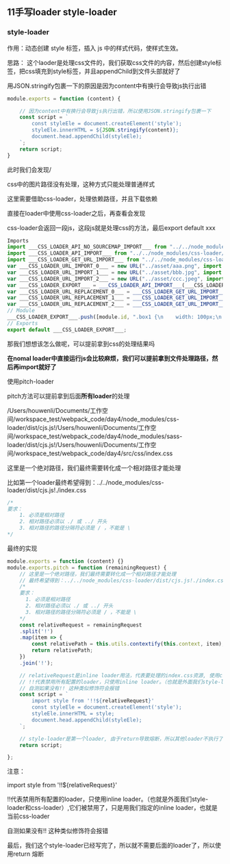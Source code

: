 ## 11手写loader style-loader

### style-loader
作用：动态创建 style 标签，插入 js 中的样式代码，使样式生效。

思路：
这个laoder是处理css文件的，我们获取css文件的内容，然后创建style标签，把css填充到style标签，并且appendChild到文件头部就好了

用JSON.stringify包裹一下的原因是因为content中有换行会导致js执行出错
```js
module.exports = function (content) {

    // 因为content中有换行会导致js执行出错，所以使用JSON.stringify包裹一下
    const script = `
        const styleEle = document.createElement('style');
        styleEle.innerHTML = ${JSON.stringify(content)};
        document.head.appendChild(styleEle);
    `;
    return script;
}
```
此时我们会发现/

css中的图片路径没有处理，这种方式只能处理普通样式

这里需要借助css-loader，处理依赖路径，并且下载依赖

直接在loader中使用css-loader之后，再查看会发现

css-loader会返回一段js，这段js就是处理css的方法，最后export default xxx

```js
Imports
import ___CSS_LOADER_API_NO_SOURCEMAP_IMPORT___ from "../../node_modules/css-loader/dist/runtime/noSourceMaps.js";
import ___CSS_LOADER_API_IMPORT___ from "../../node_modules/css-loader/dist/runtime/api.js";
import ___CSS_LOADER_GET_URL_IMPORT___ from "../../node_modules/css-loader/dist/runtime/getUrl.js";
var ___CSS_LOADER_URL_IMPORT_0___ = new URL("../asset/aaa.png", import.meta.url);
var ___CSS_LOADER_URL_IMPORT_1___ = new URL("../asset/bbb.jpg", import.meta.url);
var ___CSS_LOADER_URL_IMPORT_2___ = new URL("../asset/ccc.jpeg", import.meta.url);
var ___CSS_LOADER_EXPORT___ = ___CSS_LOADER_API_IMPORT___(___CSS_LOADER_API_NO_SOURCEMAP_IMPORT___);
var ___CSS_LOADER_URL_REPLACEMENT_0___ = ___CSS_LOADER_GET_URL_IMPORT___(___CSS_LOADER_URL_IMPORT_0___);
var ___CSS_LOADER_URL_REPLACEMENT_1___ = ___CSS_LOADER_GET_URL_IMPORT___(___CSS_LOADER_URL_IMPORT_1___);
var ___CSS_LOADER_URL_REPLACEMENT_2___ = ___CSS_LOADER_GET_URL_IMPORT___(___CSS_LOADER_URL_IMPORT_2___);
// Module
___CSS_LOADER_EXPORT___.push([module.id, ".box1 {\n    width: 100px;\n    height: 100px;\n    background-image: url(" + ___CSS_LOADER_URL_REPLACEMENT_0___ + ");\n    background-size: cover;\n}\n\n.box2 {\n    width: 100px;\n    height: 100px;\n    background-image: url(" + ___CSS_LOADER_URL_REPLACEMENT_1___ + ");\n    background-size: cover;\n}\n\n.box3 {\n    width: 100px;\n    height: 100px;\n    background-image: url(" + ___CSS_LOADER_URL_REPLACEMENT_2___ + ");\n    background-size: cover;\n}", ""]);
// Exports
export default ___CSS_LOADER_EXPORT___;
```

那我们想想该怎么做呢，可以提前拿到css的处理结果吗

**在nomal loader中直接运行js会比较麻烦，我们可以提前拿到文件处理路径，然后再import就好了**

使用pitch-loader

pitch方法可以提前拿到后面**所有loader**的处理

/Users/houwenli/Documents/工作空间/workspace_test/webpack_code/day4/node_modules/css-loader/dist/cjs.js!/Users/houwenli/Documents/工作空间/workspace_test/webpack_code/day4/node_modules/sass-loader/dist/cjs.js!/Users/houwenli/Documents/工作空间/workspace_test/webpack_code/day4/src/css/index.css

这里是一个绝对路径，我们最终需要转化成一个相对路径才能处理

比如第一个loader最终希望得到：../../node_modules/css-loader/dist/cjs.js!./index.css

```js
/* 
要求：
    1. 必须是相对路径
    2. 相对路径必须以 ./ 或 ../ 开头
    3. 相对路径的路径分隔符必须是 / ，不能是 \
*/
```

最终的实现
```js
module.exports = function (content) {}
module.exports.pitch = function (remainingRequest) {
    // 这里是一个绝对路径，我们最终需要转化成一个相对路径才能处理
    // 最终希望得到：../../node_modules/css-loader/dist/cjs.js!./index.css
    /* 
    要求：
      1. 必须是相对路径
      2. 相对路径必须以 ./ 或 ../ 开头
      3. 相对路径的路径分隔符必须是 / ，不能是 \
    */
    const relativeRequest = remainingRequest
    .split('!')
    .map(item => {
        const relativePath = this.utils.contextify(this.context, item);
        return relativePath;
    })
    .join('!');

    // relativeRequest是inline loader用法，代表要处理的index.css资源, 使用css-loader处理
    // !!代表禁用所有配置的loader，只使用inline loader。（也就是外面我们style-loader和css-loader）,它们被禁用了，只是用我们指定的inline loader，也就是css-loader
    // 自测如果没有!! 这种类似修饰符会报错
    const script = `
        import style from '!!${relativeRequest}'
        const styleEle = document.createElement('style');
        styleEle.innerHTML = style;
        document.head.appendChild(styleEle);
    `;

    // style-loader是第一个loader, 由于return导致熔断，所以其他loader不执行了（不管是normal还是pitch）
    return script;

};
```

注意：

import style from '!!${relativeRequest}'

!!代表禁用所有配置的loader，只使用inline loader。（也就是外面我们style-loader和css-loader）,它们被禁用了，只是用我们指定的inline loader，也就是当前css-loader

自测如果没有!! 这种类似修饰符会报错

最后，我们这个style-loader已经写完了，所以就不需要后面的loader了，所以使用return 熔断